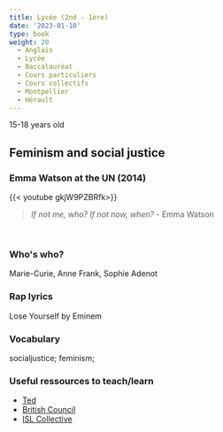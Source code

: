 ```yaml
---
title: Lycée (2nd - 1ère)
date: '2023-01-10'
type: book
weight: 20
  - Anglais
  - Lycée
  - Baccalauréat
  - Cours particuliers
  - Cours collectifs
  - Montpellier
  - Hérault
---
```


15-18 years old

<!--more-->

## Feminism and social justice

### Emma Watson at the UN (2014)

{{< youtube gkjW9PZBRfk>}}

> _If not me, who? If not now, when?_ - Emma Watson
<br> 

### Who's who?

Marie-Curie, Anne Frank, Sophie Adenot

### Rap lyrics

Lose Yourself by Eminem

### Vocabulary

socialjustice; feminism;

### Useful ressources to teach/learn
- [Ted](https://www.ted.com/)
- [British Council](https://www.britishcouncil.org/climate-connection/get-involved/resources-school-teachers)
- [ISL Collective](https://en.islcollective.com/)
